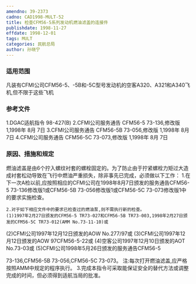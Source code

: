 ```yaml
---
amendno: 39-2373
cadno: CAD1998-MULT-52
title: 检查CFM56-5系列发动机燃油滤盖的连接件
publishdate: 1998-11-27
effdate: 1998-12-01
tags: MULT
categories: 民航总局
author: 孙晓宁
---
```


### 适用范围 
凡装有CFMI公司CFM56-5、-5B和-5C型号发动机的空客A320、A321和A340飞机,但不限于这些飞机

<!--more-->
### 参考文件
1.DGAC适航指令 98-427(B) 
    2.CFMI公司服务通告 CFM56-5 73-136,修改版 1,1998年 8月 7日
    3.CFMI公司服务通告 CFM56-5B 73-056,修改版 1,1998年 8月 7日
    4.CFMI公司服务通告 CFM56-5C 73-073,修改版 1,1998年 8月 7日

### 原因、措施和规定 
燃油滤盖是由6个拧入螺纹衬套的螺栓固定的。为了防止由于拧紧螺栓力矩过大造成衬套松动导致在飞行中燃油严重损失，除非事先已完成，必须做以下工作： 
    1.在下一次A检以前,应按照相应的CFMI公司在1998年8月7日颁发的服务通告CFM56-5 73-136修改版1或CFM56-5B  73-056修改版1或CFM56-5C 73-073修改版1中的要求实施检查。 
       
    2.对于如下相应文件中的要求已检查过的燃油泵,则不需执行新的检查。 
    (1)1997年2月27日颁发的CFM56-5 TR73-027和CFM56-5B TR73-003,1998年2月27日颁发的CFM56-5C TR73-012(AMM No.73-11-10)或 
(2)CFMI公司1997年12月12日颁发的AOW No.277/97或 
    (3)CFMI公司1997年12月12日颁发的AOW 97CFM56-5-22或 
(4)空客公司1997年12月10日颁发的AOT No.73-03或 
    (5)CFMI公司1998年5月26日颁发的服务通告CFM56-5 

73-136,CFM56-5B 73-056,CFM56-5C 73-073。 注:每次打开燃油滤盖,应严格按照AMM中规定的程序执行。 
    3.完成本指令可采取能保证安全的替代方法或调整完成的时间，但必须得到适航当局的批准。
